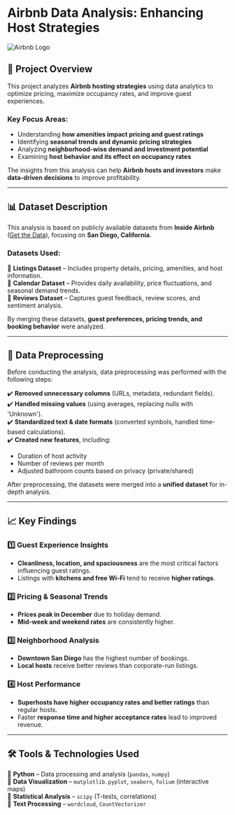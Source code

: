 #   Airbnb Data Analysis: Enhancing Host Strategies

![Airbnb Logo](https://upload.wikimedia.org/wikipedia/commons/6/69/Airbnb_Logo_Bélo.svg)

## 📌 Project Overview
This project analyzes **Airbnb hosting strategies** using data analytics to optimize pricing, maximize occupancy rates, and improve guest experiences.  

### **Key Focus Areas:**
- Understanding **how amenities impact pricing and guest ratings**  
- Identifying **seasonal trends and dynamic pricing strategies**  
- Analyzing **neighborhood-wise demand and investment potential**  
- Examining **host behavior and its effect on occupancy rates**  

The insights from this analysis can help **Airbnb hosts and investors** make **data-driven decisions** to improve profitability.

---

## 📊 Dataset Description
This analysis is based on publicly available datasets from **Inside Airbnb** ([Get the Data](https://insideairbnb.com/get-the-data/)), focusing on **San Diego, California**.  

### **Datasets Used:**
📌 **Listings Dataset** – Includes property details, pricing, amenities, and host information.  
📌 **Calendar Dataset** – Provides daily availability, price fluctuations, and seasonal demand trends.  
📌 **Reviews Dataset** – Captures guest feedback, review scores, and sentiment analysis.  

By merging these datasets, **guest preferences, pricing trends, and booking behavior** were analyzed.

---

## 🔄 Data Preprocessing
Before conducting the analysis, data preprocessing was performed with the following steps:

✔️ **Removed unnecessary columns** (URLs, metadata, redundant fields).  
✔️ **Handled missing values** (using averages, replacing nulls with 'Unknown').  
✔️ **Standardized text & date formats** (converted symbols, handled time-based calculations).  
✔️ **Created new features**, including:  
   - Duration of host activity  
   - Number of reviews per month  
   - Adjusted bathroom counts based on privacy (private/shared)  

After preprocessing, the datasets were merged into a **unified dataset** for in-depth analysis.

---

## 📈 Key Findings

### 1️⃣ **Guest Experience Insights**
- **Cleanliness, location, and spaciousness** are the most critical factors influencing guest ratings.
- Listings with **kitchens and free Wi-Fi** tend to receive **higher ratings**.

### 2️⃣ **Pricing & Seasonal Trends**
- **Prices peak in December** due to holiday demand.
- **Mid-week and weekend rates** are consistently higher.

### 3️⃣ **Neighborhood Analysis**
- **Downtown San Diego** has the highest number of bookings.
- **Local hosts** receive better reviews than corporate-run listings.

### 4️⃣ **Host Performance**
- **Superhosts have higher occupancy rates and better ratings** than regular hosts.
- Faster **response time and higher acceptance rates** lead to improved revenue.

---

## 🛠️ Tools & Technologies Used
🔹 **Python** – Data processing and analysis (`pandas`, `numpy`)  
🔹 **Data Visualization** – `matplotlib.pyplot`, `seaborn`, `folium` (interactive maps)  
🔹 **Statistical Analysis** – `scipy` (T-tests, correlations)  
🔹 **Text Processing** – `wordcloud`, `CountVectorizer`  

